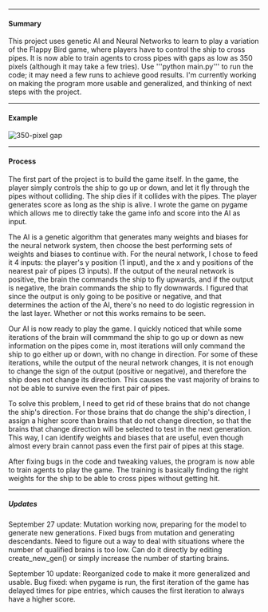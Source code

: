 _______
#### Summary

This project uses genetic AI and Neural Networks to learn to play a variation of the Flappy Bird game, where players have to control the ship to cross pipes. It is now able to train agents to cross pipes with gaps as low as 350 pixels (although it may take a few tries). Use '''python main.py''' to run the code; it may need a few runs to achieve good results. I'm currently working on making the program more usable and generalized, and thinking of next steps with the project.

______
#### Example

![350-pixel gap](assets/example_gap350.gif)

_______
#### Process

The first part of the project is to build the game itself. In the game, the player simply controls the ship to go up or down, and let it fly through the pipes without colliding. The ship dies if it collides with the pipes. The player generates score as long as the ship is alive. I wrote the game on pygame which allows me to directly take the game info and score into the AI as input.

The AI is a genetic algorithm that generates many weights and biases for the neural network system, then choose the best performing sets of weights and biases to continue with. For the neural network, I chose to feed it 4 inputs: the player's y position (1 input), and the x and y positions of the nearest pair of pipes (3 inputs). If the output of the neural network is positive, the brain the commands the ship to fly upwards, and if the output is negative, the brain commands the ship to fly downwards. I figured that since the output is only going to be positive or negative, and that determines the action of the AI, there's no need to do logistic regression in the last layer. Whether or not this works remains to be seen.

Our AI is now ready to play the game. I quickly noticed that while some iterations of the brain will commmand the ship to go up or down as new information on the pipes come in, most iterations will only command the ship to go either up or down, with no change in direction. For some of these iterations, while the output of the neural network changes, it is not enough to change the sign of the output (positive or negative), and therefore the ship does not change its direction. This causes the vast majority of brains to not be able to survive even the first pair of pipes.

To solve this problem, I need to get rid of these brains that do not change the ship's direction. For those brains that do change the ship's direction, I assign a higher score than brains that do not change direction, so that the brains that change direction will be selected to test in the next generation. This way, I can identify weights and biases that are useful, even though almost every brain cannot pass even the first pair of pipes at this stage.

After fixing bugs in the code and tweaking values, the program is now able to train agents to play the game. The training is basically finding the right weights for the ship to be able to cross pipes without getting hit.

_______
##### Updates

September 27 update:
Mutation working now, preparing for the model to generate new generations. Fixed bugs from mutation and generating descendants. Need to figure out a way to deal with situations where the number of qualified brains is too low. Can do it directly by editing create_new_gen() or simply increase the number of starting brains.

September 10 update:
Reorganized code to make it more generalized and usable.
Bug fixed: when pygame is run, the first iteration of the game has delayed times for pipe entries, which causes the first iteration to always have a higher score.